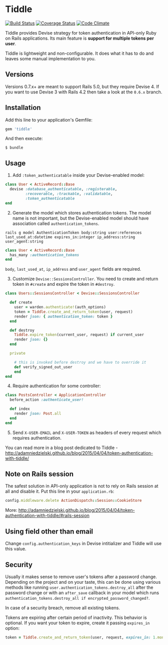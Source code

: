 # Tiddle

[![Build Status](https://travis-ci.org/adamniedzielski/tiddle.svg?branch=master)](https://travis-ci.org/adamniedzielski/tiddle)
[![Coverage Status](https://coveralls.io/repos/adamniedzielski/tiddle/badge.svg?branch=master)](https://coveralls.io/r/adamniedzielski/tiddle?branch=master)
[![Code Climate](https://codeclimate.com/github/adamniedzielski/tiddle/badges/gpa.svg)](https://codeclimate.com/github/adamniedzielski/tiddle)

Tiddle provides Devise strategy for token authentication in API-only Ruby on Rails applications. Its main feature is **support for multiple tokens per user**.

Tiddle is lightweight and non-configurable. It does what it has to do and leaves some manual implementation to you.

## Versions

Versions 0.7.x+ are meant to support Rails 5.0, but they require Devise 4. If you want to use Devise 3 with Rails 4.2 then take a look at the ```0.6.x``` branch.

## Installation

Add this line to your application's Gemfile:

```ruby
gem 'tiddle'
```

And then execute:

    $ bundle


## Usage

1) Add ```:token_authenticatable``` inside your Devise-enabled model:

```ruby
class User < ActiveRecord::Base
  devise :database_authenticatable, :registerable,
         :recoverable, :trackable, :validatable,
         :token_authenticatable
end
```

2) Generate the model which stores authentication tokens. The model name is not important, but the Devise-enabled model should have association called ```authentication_tokens```.

```
rails g model AuthenticationToken body:string user:references last_used_at:datetime expires_in:integer ip_address:string user_agent:string
```

```ruby
class User < ActiveRecord::Base
  has_many :authentication_tokens
end
```

```body```, ```last_used_at```, ```ip_address``` and ```user_agent``` fields are required.

3) Customize ```Devise::SessionsController```. You need to create and return token in ```#create``` and expire the token in ```#destroy```.

```ruby
class Users::SessionsController < Devise::SessionsController

  def create
    user = warden.authenticate!(auth_options)
    token = Tiddle.create_and_return_token(user, request)
    render json: { authentication_token: token }
  end

  def destroy
    Tiddle.expire_token(current_user, request) if current_user
    render json: {}
  end

  private

    # this is invoked before destroy and we have to override it
    def verify_signed_out_user
    end
end
```

4) Require authentication for some controller:

```ruby
class PostsController < ApplicationController
  before_action :authenticate_user!

  def index
    render json: Post.all
  end
end
```

5) Send ```X-USER-EMAIL``` and ```X-USER-TOKEN``` as headers of every request which requires authentication.

You can read more in a blog post dedicated to Tiddle - http://adamniedzielski.github.io/blog/2015/04/04/token-authentication-with-tiddle/

## Note on Rails session

The safest solution in API-only application is not to rely on Rails session at all and disable it. Put this line in your ```application.rb```:

```ruby
config.middleware.delete ActionDispatch::Session::CookieStore
```

More: http://adamniedzielski.github.io/blog/2015/04/04/token-authentication-with-tiddle/#rails-session

## Using field other than email

Change ```config.authentication_keys``` in Devise intitializer and Tiddle will use this value.


## Security

Usually it makes sense to remove user's tokens after a password change. Depending on the project and on your taste, this can be done using various methods like running `user.authentication_tokens.destroy_all` after the password change or with an `after_save` callback in your model which runs `authentication_tokens.destroy_all if encrypted_password_changed?`.

In case of a security breach, remove all existing tokens.

Tokens are expiring after certain period of inactivity. This behavior is optional. If you want your token to expire, create it passing `expires_in` option:

```ruby
token = Tiddle.create_and_return_token(user, request, expires_in: 1.month)
```
